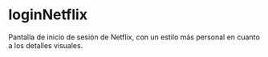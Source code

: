 # loginNetflix
Pantalla de inicio de sesión de Netflix, con un estilo más personal en cuanto a los detalles visuales.
